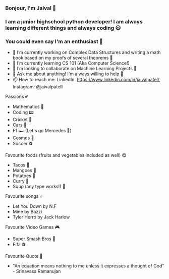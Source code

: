 ### Bonjour, I'm Jaival 👋

### I am a junior highschool python developer! I am always learning different things and always coding 😃
### You could even say I'm an enthusiast 🤪

- 🔭  I’m currently working on Complex Data Structures and writing a math book based on my proofs of several theorems 🔬
- 🧐  I’m currently learning CS 101 (Aka Computer Science!)
- 👫  I’m looking to collaborate on Machine Learning Projects 🔮
- 💬  Ask me about anything! I'm always willing to help 🤗
- 📫  How to reach me: LinkedIn: https://www.linkedin.com/in/jaivalpatel/, Instagram: @jaivalpatelll

Passions 💕
 - Mathematics 🔢
 - Coding 📟
 - Cricket 🏏 
 - Cars 🚗 
 - F1 🏎  (Let's go Mercedes 🥳)
 - Cosmos 🚀
 - Soccer ⚽️

Favourite foods (fruits and vegetables included as well) 😋
 - Tacos 🌮 
 - Mangoes 🥭 
 - Potatoes 🥔 
 - Curry 🍛 
 - Soup (any type works!) 🍲 
 

Favourite songs 🎶
 - Let You Down by N.F
 - Mine by Bazzi 
 - Tyler Herro by Jack Harlow

Favourite Video Games 🎮 
 - Super Smash Bros 🥊 
 - Fifa ⚽️ 

Favourite Quote 🌁
 - "An equation means nothing to me unless it expresses a thought of God" - Srinavasa Ramanujan
 






